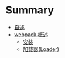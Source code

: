 # Summary

* [自述](README.md)
* [webpack 概述](docs\README.md)
    * [安装](docs\安装.md)
    * [加载器(Loader)](docs\加载器.md)